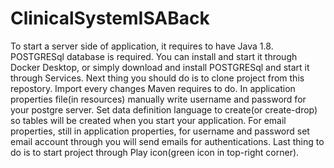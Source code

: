 # ClinicalSystemISABack

To start a server side of application, it requires to have Java 1.8. 
POSTGRESql database is required. You can install and start it through Docker Desktop, or simply download and install POSTGRESql and start it through Services.
Next thing you should do is to clone project from this repostory. 
Import every changes Maven requires to do.
In application properties file(in resources) manually write username and password for your postgre server.
Set data definition language to create(or create-drop) so tables will be created when you start your application.
For email properties, still in application properties, for username and password set email account through you will send emails for authentications.
Last thing to do is to start project through Play icon(green icon in top-right corner).
